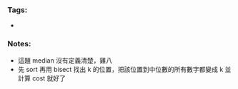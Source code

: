 ### Tags:
- 
### Notes:
- 這題 median 沒有定義清楚，雞八
- 先 sort 再用 bisect 找出 k 的位置，把該位置到中位數的所有數字都變成 k 並計算 cost 就好了
